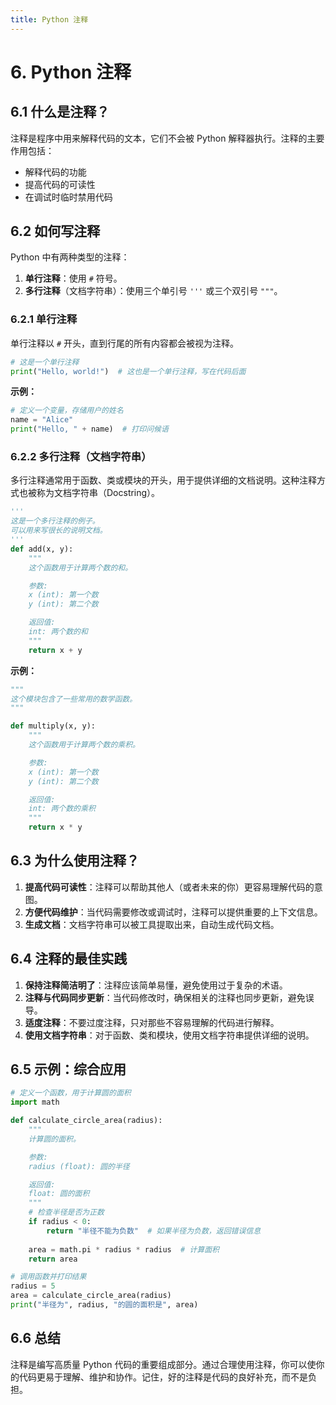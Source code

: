 ```yaml
---
title: Python 注释
---
```


# 6. Python 注释

## 6.1 什么是注释？

注释是程序中用来解释代码的文本，它们不会被 Python 解释器执行。注释的主要作用包括：

-   解释代码的功能
-   提高代码的可读性
-   在调试时临时禁用代码

## 6.2 如何写注释

Python 中有两种类型的注释：

1.  **单行注释**：使用 `#` 符号。
2.  **多行注释**（文档字符串）：使用三个单引号 `'''` 或三个双引号 `"""`。

### 6.2.1 单行注释

单行注释以 `#` 开头，直到行尾的所有内容都会被视为注释。

```python
# 这是一个单行注释
print("Hello, world!")  # 这也是一个单行注释，写在代码后面
```

**示例：**

```python
# 定义一个变量，存储用户的姓名
name = "Alice"
print("Hello, " + name)  # 打印问候语
```

### 6.2.2 多行注释（文档字符串）

多行注释通常用于函数、类或模块的开头，用于提供详细的文档说明。这种注释方式也被称为文档字符串（Docstring）。

```python
'''
这是一个多行注释的例子。
可以用来写很长的说明文档。
'''
def add(x, y):
    """
    这个函数用于计算两个数的和。

    参数:
    x (int): 第一个数
    y (int): 第二个数

    返回值:
    int: 两个数的和
    """
    return x + y
```

**示例：**

```python
"""
这个模块包含了一些常用的数学函数。
"""

def multiply(x, y):
    """
    这个函数用于计算两个数的乘积。

    参数:
    x (int): 第一个数
    y (int): 第二个数

    返回值:
    int: 两个数的乘积
    """
    return x * y
```

## 6.3 为什么使用注释？

1.  **提高代码可读性**：注释可以帮助其他人（或者未来的你）更容易理解代码的意图。
2.  **方便代码维护**：当代码需要修改或调试时，注释可以提供重要的上下文信息。
3.  **生成文档**：文档字符串可以被工具提取出来，自动生成代码文档。

## 6.4 注释的最佳实践

1.  **保持注释简洁明了**：注释应该简单易懂，避免使用过于复杂的术语。
2.  **注释与代码同步更新**：当代码修改时，确保相关的注释也同步更新，避免误导。
3.  **适度注释**：不要过度注释，只对那些不容易理解的代码进行解释。
4.  **使用文档字符串**：对于函数、类和模块，使用文档字符串提供详细的说明。

## 6.5 示例：综合应用

```python
# 定义一个函数，用于计算圆的面积
import math

def calculate_circle_area(radius):
    """
    计算圆的面积。

    参数:
    radius (float): 圆的半径

    返回值:
    float: 圆的面积
    """
    # 检查半径是否为正数
    if radius < 0:
        return "半径不能为负数"  # 如果半径为负数，返回错误信息
    
    area = math.pi * radius * radius  # 计算面积
    return area

# 调用函数并打印结果
radius = 5
area = calculate_circle_area(radius)
print("半径为", radius, "的圆的面积是", area)
```

## 6.6 总结

注释是编写高质量 Python 代码的重要组成部分。通过合理使用注释，你可以使你的代码更易于理解、维护和协作。记住，好的注释是代码的良好补充，而不是负担。
